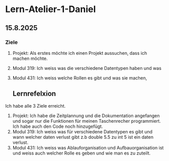 # Lern-Atelier-1-Daniel


## 15.8.2025

### Ziele
1. Projekt: Als erstes möchte ich einen Projekt aussuchen, dass ich machen möchte.
2. Modul 319: Ich weiss was die verschiedene Datentypen haben und was
3. Modul 431: Ich weiss welche Rollen es gibt und was sie machen,

   ## Lernrefelxion
Ich habe alle 3 Ziele erreicht.

1. Projekt: Ich habe die Zeitplannung und die Dokumentation angefangen und sogar nur die Funktionen für meinen Taschenrecher programmiert. Ich habe auch den Code noch hinzugefügt.
2. Modul 319: Ich weiss was für verschiedene Datentypen es gibt und wann welcher daten verlust gibt z.b double 5.5 zu int 5 ist ein daten verlust.
3. Modul 431: Ich weiss was Ablauforganisation und Aufbauorganisation ist und weiss auch welcher Rolle es geben und wie man es zu zuteilt.
